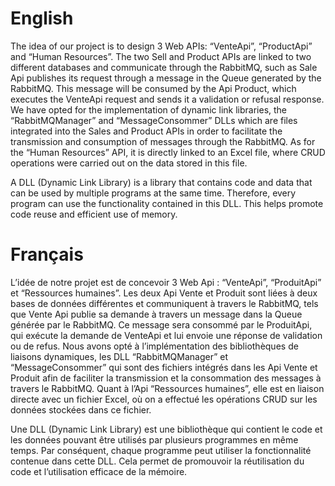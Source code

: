# English

The idea of our project is to design 3 Web APIs: “VenteApi”, “ProductApi” and “Human Resources”. The two Sell and Product APIs are linked to two different databases and communicate through the RabbitMQ, such as Sale Api publishes its request through a message in the Queue generated by the RabbitMQ. This message will be consumed by the Api Product, which executes the VenteApi request and sends it a validation or refusal response. We have opted for the implementation of dynamic link libraries, the “RabbitMQManager” and “MessageConsommer” DLLs which are files integrated into the Sales and Product APIs in order to facilitate the transmission and consumption of messages through the RabbitMQ. As for the “Human Resources” API, it is directly linked to an Excel file, where CRUD operations were carried out on the data stored in this file.


A DLL (Dynamic Link Library) is a library that contains code and data that can be used by multiple programs at the same time. Therefore, every program can use the functionality contained in this DLL. This helps promote code reuse and efficient use of memory.


# Français
L’idée de notre projet est de concevoir 3 Web Api : “VenteApi”, “ProduitApi” et “Ressources humaines”. Les deux Api Vente et Produit sont liées à deux bases de données différentes et communiquent à travers le RabbitMQ, tels que Vente Api publie sa demande à travers un message dans la Queue générée par le RabbitMQ. Ce message sera consommé par le ProduitApi, qui exécute la demande de VenteApi et lui envoie une réponse de validation ou de refus. Nous avons opté à l’implémentation des bibliothèques de liaisons dynamiques, les DLL “RabbitMQManager” et “MessageConsommer” qui sont des fichiers intégrés dans les Api Vente et Produit afin de faciliter la transmission et la consommation des messages à travers le RabbitMQ. Quant à l’Api “Ressources humaines”, elle est en liaison directe avec un fichier Excel, où on a effectué les opérations CRUD sur les données stockées dans ce fichier.
	
		
Une DLL (Dynamic Link Library) est une bibliothèque qui contient le code et les données pouvant être utilisés par plusieurs programmes en même temps. Par conséquent, chaque programme peut utiliser la fonctionnalité contenue dans cette DLL. Cela permet de promouvoir la réutilisation du code et l’utilisation efficace de la mémoire. 
